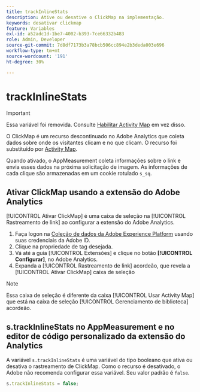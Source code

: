 ```yaml
---
title: trackInlineStats
description: Ative ou desative o ClickMap na implementação.
keywords: desativar clickmap
feature: Variables
exl-id: a52adc1d-1be7-4002-b393-7ce66332b483
role: Admin, Developer
source-git-commit: 7d8df7173b3a78bcb506cc894e2b3deda003e696
workflow-type: tm+mt
source-wordcount: '191'
ht-degree: 30%

---
```


# trackInlineStats

>[!IMPORTANT]
>
>Essa variável foi removida. Consulte [Habilitar Activity Map](/help/analyze/activity-map/activitymap-getting-started/activitymap-enable.md) em vez disso.

O ClickMap é um recurso descontinuado no Adobe Analytics que coleta dados sobre onde os visitantes clicam e no que clicam. O recurso foi substituído por [Activity Map](/help/analyze/activity-map/activity-map.md).

Quando ativado, o AppMeasurement coleta informações sobre o link e envia esses dados na próxima solicitação de imagem. As informações de cada clique são armazenadas em um cookie rotulado `s_sq`.

## Ativar ClickMap usando a extensão do Adobe Analytics

[!UICONTROL Ativar ClickMap] é uma caixa de seleção na [!UICONTROL Rastreamento de link] ao configurar a extensão do Adobe Analytics.

1. Faça logon na [Coleção de dados da Adobe Experience Platform](https://experience.adobe.com/data-collection) usando suas credenciais da Adobe ID.
2. Clique na propriedade de tag desejada.
3. Vá até a guia [!UICONTROL Extensões] e clique no botão **[!UICONTROL Configurar]**, no Adobe Analytics.
4. Expanda a [!UICONTROL Rastreamento de link] acordeão, que revela a [!UICONTROL Ativar ClickMap] caixa de seleção

>[!NOTE]
>
>Essa caixa de seleção é diferente da caixa [!UICONTROL Usar Activity Map] que está na caixa de seleção [!UICONTROL Gerenciamento de biblioteca] acordeão.

## s.trackInlineStats no AppMeasurement e no editor de código personalizado da extensão do Analytics

A variável `s.trackInlineStats` é uma variável do tipo booleano que ativa ou desativa o rastreamento de ClickMap. Como o recurso é desativado, o Adobe não recomenda configurar essa variável. Seu valor padrão é `false`.

```js
s.trackInlineStats = false;
```
